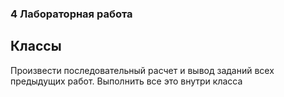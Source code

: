 ### 4 Лабораторная работа

## Классы 

Произвести последовательный расчет и вывод заданий всех предыдущих работ. Выполнить все это внутри класса 
